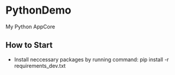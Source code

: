 # PythonDemo
My Python AppCore

## How to Start
-	Install neccessary packages by running command: pip install -r requirements_dev.txt
